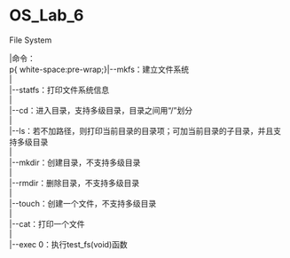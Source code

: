 # OS_Lab_6        
File System        
        
  |命令：         
p{ white-space:pre-wrap;}|--mkfs：建立文件系统    
    |     
    |--statfs：打印文件系统信息     
    |        
    |--cd：进入目录，支持多级目录，目录之间用“/”划分         
    |        
    |--ls：若不加路径，则打印当前目录的目录项；可加当前目录的子目录，并且支持多级目录         
    |        
    |--mkdir：创建目录，不支持多级目录         
    |        
    |--rmdir：删除目录，不支持多级目录        
    |        
    |--touch：创建一个文件，不支持多级目录        
    |        
    |--cat：打印一个文件        
    |        
    |--exec 0：执行test_fs(void)函数        
